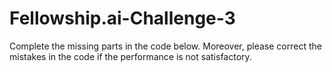 # Fellowship.ai-Challenge-3
Complete the missing parts in the code below. Moreover, please correct the mistakes in the code if the performance is not satisfactory.
